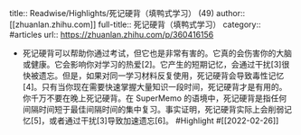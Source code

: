 title:: Readwise/Highlights/死记硬背（填鸭式学习） (49)
author:: [[zhuanlan.zhihu.com]]
full-title:: 死记硬背（填鸭式学习）
category:: #articles
url:: https://zhuanlan.zhihu.com/p/360416156

- 死记硬背可以帮助你通过考试，但它也是非常有害的。它真的会伤害你的大脑或健康。它会影响你对学习的热爱[2]。它产生的短期记忆，会通过干扰[3]很快被遗忘。但是，如果对同一学习材料反复使用，死记硬背会导致毒性记忆[4]。只有当你现在需要快速掌握大量知识一段时间，死记硬背才是有用的。你千万不要在晚上死记硬背。在 SuperMemo 的语境中，死记硬背是指任何间隔时间短于最佳间隔时间的集中复习。事实证明，死记硬背实际上会削弱记忆[5]，或者通过干扰[3]导致加速遗忘[6]。 #Highlight #[[2022-02-26]]